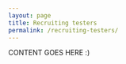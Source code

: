 ```yaml
---
layout: page
title: Recruiting testers
permalink: /recruiting-testers/
---
```


CONTENT GOES HERE :)
